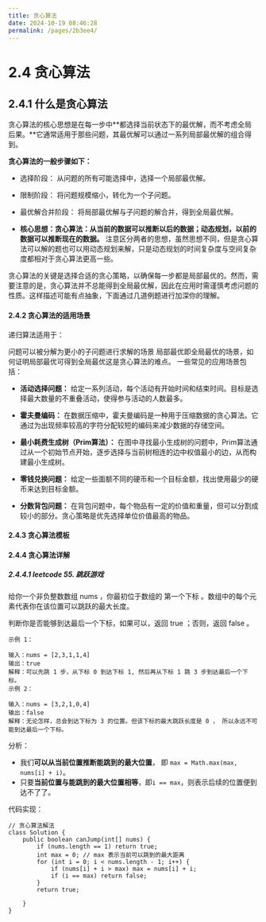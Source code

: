 ```yaml
---
title: 贪心算法
date: 2024-10-19 08:46:28
permalink: /pages/2b3ee4/
---
```

# 2.4 贪心算法

## 2.4.1 什么是贪心算法

贪心算法的核心思想是在每一步中**都选择当前状态下的最优解，而不考虑全局后果。**它通常适用于那些问题，其最优解可以通过一系列局部最优解的组合得到。

**贪心算法的一般步骤如下：**

- 选择阶段： 从问题的所有可能选择中，选择一个局部最优解。

- 限制阶段： 将问题规模缩小，转化为一个子问题。

- 最优解合并阶段： 将局部最优解与子问题的解合并，得到全局最优解。

- **核心思想：贪心算法：从当前的数据可以推断以后的数据；动态规划，以前的数据可以推断现在的数据。** 注意区分两者的思想，虽然思想不同，但是贪心算法可以解的题也可以用动态规划来解，只是动态规划的时间复杂度与空间复杂度都相对于贪心算法更高一些。

贪心算法的关键是选择合适的贪心策略，以确保每一步都是局部最优的。然而，需要注意的是，贪心算法并不总能得到全局最优解，因此在应用时需谨慎考虑问题的性质。这样描述可能有点抽象，下面通过几道例题进行加深你的理解。

#### 2.4.2 贪心算法的适用场景

递归算法适用于：

问题可以被分解为更小的子问题进行求解的场景
局部最优即全局最优的场景，如何证明局部最优可得到全局最优这是贪心算法的难点。
一些常见的应用场景包括：

- **活动选择问题：** 给定一系列活动，每个活动有开始时间和结束时间。目标是选择最大数量的不重叠活动，使得参与活动的人数最多。

- **霍夫曼编码：** 在数据压缩中，霍夫曼编码是一种用于压缩数据的贪心算法。它通过为出现频率较高的字符分配较短的编码来减少数据的存储空间。

- **最小耗费生成树（Prim算法）：** 在图中寻找最小生成树的问题中，Prim算法通过从一个初始节点开始，逐步选择与当前树相连的边中权值最小的边，从而构建最小生成树。

- **零钱兑换问题：** 给定一些面额不同的硬币和一个目标金额，找出使用最少的硬币来达到目标金额。

- **分数背包问题：** 在背包问题中，每个物品有一定的价值和重量，但可以分割成较小的部分。贪心策略是优先选择单位价值最高的物品。

#### 2.4.3 贪心算法模板

#### 2.4.4 贪心算法详解

##### 2.4.4.1 leetcode 55. 跳跃游戏

给你一个非负整数数组 nums ，你最初位于数组的 第一个下标 。数组中的每个元素代表你在该位置可以跳跃的最大长度。

判断你是否能够到达最后一个下标，如果可以，返回 true ；否则，返回 false 。

```
示例 1：

输入：nums = [2,3,1,1,4]
输出：true
解释：可以先跳 1 步，从下标 0 到达下标 1, 然后再从下标 1 跳 3 步到达最后一个下标。
示例 2：

输入：nums = [3,2,1,0,4]
输出：false
解释：无论怎样，总会到达下标为 3 的位置。但该下标的最大跳跃长度是 0 ， 所以永远不可能到达最后一个下标。
```

分析：

- 我们**可以从当前位置推断能跳到的最大位置**， 即 `max = Math.max(max, nums[i] + i)`。
- 只要**当前位置与能跳到的最大位置相等**，即`i == max`，则表示后续的位置便到达不了了。

代码实现：

```
// 贪心算法解法
class Solution {
    public boolean canJump(int[] nums) {
        if (nums.length == 1) return true;
        int max = 0; // max 表示当前可以跳到的最大距离
        for (int i = 0; i < nums.length - 1; i++) {
            if (nums[i] + i > max) max = nums[i] + i;
            if (i == max) return false;
        }
        return true;

    }
}
```
